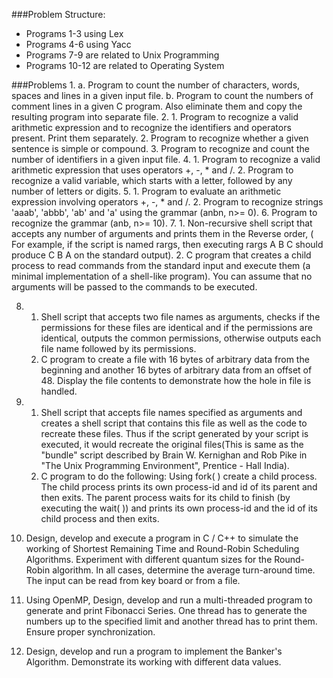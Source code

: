 ###Problem Structure:
* Programs 1-3 using Lex
* Programs 4-6 using Yacc
* Programs 7-9 are related to Unix Programming
* Programs 10-12 are related to Operating System

###Problems
1.
    a. Program to count the number of characters, words, spaces and lines in a given input file.
    b. Program to count the numbers of comment lines in a given C program. Also eliminate them and copy the resulting program into separate file.
2.
    1. Program to recognize a valid arithmetic expression and to recognize the identifiers and operators present. Print them separately.
    2. Program to recognize whether a given sentence is simple or compound.
3. Program to recognize and count the number of identifiers in a given input file.
4.
    1. Program to recognize a valid arithmetic expression that uses operators +, -, * and /.
    2. Program to recognize a valid variable, which starts with a letter, followed by any number of letters or digits.
5.
    1. Program to evaluate an arithmetic expression involving operators +, -, * and /.
    2. Program to recognize strings 'aaab', 'abbb', 'ab' and 'a' using the grammar (anbn, n>= 0).
6. Program to recognize the grammar (anb, n>= 10).
7.
    1. Non-recursive shell script that accepts any number of arguments and prints them in the Reverse order, ( For example, if the script is named rargs, then executing rargs A B C should produce C B A on the standard output).
    2. C program that creates a child process to read commands from the standard input and execute them (a minimal implementation of a shell-like program). You can assume that no arguments will be passed to the commands to be executed.

8.
    1. Shell script that accepts two file names as arguments, checks if the permissions for these files are identical and if the permissions are identical, outputs the common permissions, otherwise outputs each file name followed by its permissions.
    2. C program to create a file with 16 bytes of arbitrary data from the beginning and another 16 bytes of arbitrary data from an offset of 48. Display the file contents to demonstrate how the hole in file is handled.

9.
    1. Shell script that accepts file names specified as arguments and
creates a shell script that contains this file as well as the code to
recreate these files. Thus if the script generated by your script is
executed, it would recreate the original files(This is same as the
"bundle" script described by Brain W. Kernighan and Rob Pike in "The
Unix Programming Environment", Prentice - Hall India).
    2. C program to do the following: Using fork( ) create a child process.
The child process prints its own process-id and id of its parent and then
exits. The parent process waits for its child to finish (by executing
the wait( )) and prints its own process-id and the id of its child process
and then exits.
10. Design, develop and execute a program in C / C++ to simulate the
working of Shortest Remaining Time and Round-Robin Scheduling Algorithms.
Experiment with different quantum sizes for the Round-Robin algorithm.
In all cases, determine the average turn-around time. The input can be
read from key board or from a file.
11. Using OpenMP, Design, develop and run a multi-threaded program to
generate and print Fibonacci Series. One thread has to generate the
numbers up to the specified limit and another thread has to print them.
Ensure proper synchronization.
12. Design, develop and run a program to implement the Banker's Algorithm.
Demonstrate its working with different data values.
